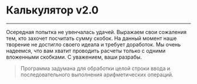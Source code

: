 # Калькулятор v2.0 
***
Осередная попытка не увенчалась удачей. Выражаем свои сожаления тем, кто захочет посчитать сумму скобок. На данный момент наше творение не достигло своего идеала и требует доработок. Мы очень надеемся, что вам хватит проводить расчеты только с одними вложенными скобками.
С уважением, ваши разрабы.


> Программа задумана для обработки целой строки ввода и последовательного выполнения арифметических операций.
